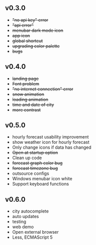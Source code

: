 ## v0.3.0
* ~~"no api key" error~~
* ~~"api error"~~
* ~~menubar dark mode icon~~
* ~~app icon~~
* ~~global shortcut~~
* ~~upgrading color palette~~
* ~~bugs~~

## v0.4.0
* ~~landing page~~
* ~~Font problem~~
* ~~"no internet connection" error~~
* ~~snow animation~~
* ~~loading animation~~
* ~~time and date of city~~
* ~~more contrast~~

## v0.5.0
* hourly forecast usability improvement
* show weather icon for hourly forecast
* Only change icons if data has changed
* ~~Open at startup option~~
* Clean up code
* ~~forecast graph color bug~~
* ~~forecast timezone bug~~
* outsource configs
* Windows menubar icon white
* Support keyboard functions

## v0.6.0
* city autocomplete
* auto updates
* testing
* web demo
* Open external browser
* Less, ECMAScript 5
